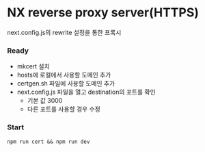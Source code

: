 # NX reverse proxy server(HTTPS)

next.config.js의 rewrite 설정을 통한 프록시

### Ready
- mkcert 설치
- hosts에 로컬에서 사용할 도메인 추가
- certgen.sh 파일에 사용할 도메인 추가
- next.config.js 파일을 열고 destination의 포트를 확인
  - 기본 값 3000
  - 다른 포트를 사용할 경우 수정

### Start
```
npm run cert && npm run dev
```